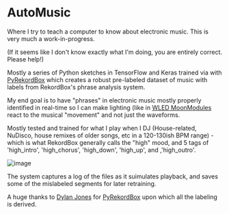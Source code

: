 # AutoMusic
Where I try to teach a computer to know about electronic music. This is very much a work-in-progress.

(If it seems like I don't know exactly what I'm doing, you are entirely correct. Please help!)

Mostly a series of Python sketches in TensorFlow and Keras trained via with [PyRekordBox](https://github.com/dylanljones/pyrekordbox) which creates a robust pre-labeled dataset of music with labels from RekordBox's phrase analysis system. 

My end goal is to have "phrases" in electronic music mostly properly identified in real-time so I can make lighting (like in [WLED MoonModules](https://github.com/MoonModules/WLED) react to the musical "movement" and not just the waveforms. 

Mostly tested and trained for what I play when I DJ (House-related, NuDisco, house remixes of older songs, etc in a 120-130ish BPM range) - which is what RekordBox generally calls the "high" mood, and 5 tags of 'high_intro', 'high_chorus', 'high_down', 'high_up', and ,'high_outro'.

![image](https://github.com/troyhacks/AutoMusic/assets/5659019/87fee816-6d96-43a7-b4e5-867f64416b3d)

The system captures a log of the files as it suimulates playback, and saves some of the mislabeled segments for later retraining.

A huge thanks to [Dylan Jones](https://github.com/dylanljones) for [PyRekordBox](https://github.com/dylanljones/pyrekordbox) upon which all the labeling is derived. 
